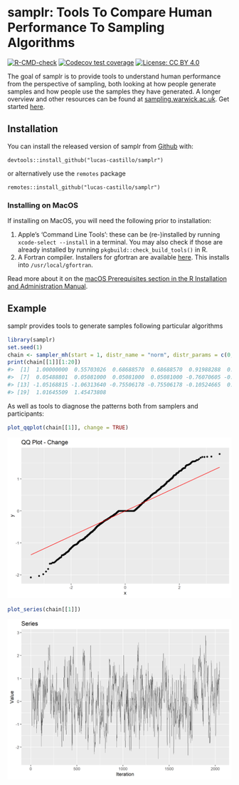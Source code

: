 
<!-- README.md is generated from README.Rmd. Please edit that file -->

# samplr: Tools To Compare Human Performance To Sampling Algorithms

<!-- badges: start -->

[![R-CMD-check](https://github.com/lucas-castillo/samplr/workflows/R-CMD-check/badge.svg)](https://github.com/lucas-castillo/samplr/actions)
[![Codecov test
coverage](https://codecov.io/gh/lucas-castillo/samplr/branch/main/graph/badge.svg)](https://app.codecov.io/gh/lucas-castillo/samplr?branch=main)
[![License: CC BY
4.0](https://img.shields.io/badge/License-CC_BY_4.0-lightgrey.svg)](https://creativecommons.org/licenses/by/4.0/)
<!-- badges: end -->

The goal of samplr is to provide tools to understand human performance
from the perspective of sampling, both looking at how people generate
samples and how people use the samples they have generated. A longer
overview and other resources can be found at
[sampling.warwick.ac.uk](sampling.warwick.ac.uk). Get started
[here](vignettes/how-to-sample.html).

## Installation

You can install the released version of samplr from
[Github](https://github.com/lucas-castillo/samplr) with:

    devtools::install_github("lucas-castillo/samplr")

or alternatively use the `remotes` package

    remotes::install_github("lucas-castillo/samplr")

### Installing on MacOS

If installing on MacOS, you will need the following prior to
installation:

1.  Apple’s ‘Command Line Tools’: these can be (re-)installed by running
    `xcode-select --install` in a terminal. You may also check if those
    are already installed by running `pkgbuild::check_build_tools()` in
    R.
2.  A Fortran compiler. Installers for gfortran are available
    [here](https://github.com/fxcoudert/gfortran-for-macOS/releases/).
    This installs into `/usr/local/gfortran`.

Read more about it on the [macOS Prerequisites section in the R
Installation and Administration
Manual](https://cran.r-project.org/doc/manuals/r-release/R-admin.html#Prerequisites).

## Example

samplr provides tools to generate samples following particular
algorithms

``` r
library(samplr)
set.seed(1)
chain <- sampler_mh(start = 1, distr_name = "norm", distr_params = c(0,1), sigma_prop = diag(1) * .5, iterations = 2048)
print(chain[[1]][1:20])
#>  [1]  1.00000000  0.55703026  0.68688570  0.68688570  0.91988288  0.26328684
#>  [7]  0.05488801  0.05081000  0.05081000  0.05081000 -0.76070605 -0.76070605
#> [13] -1.05168815 -1.06313640 -0.75506178 -0.75506178 -0.10524665  0.44780723
#> [19]  1.01645509  1.45473808
```

As well as tools to diagnose the patterns both from samplers and
participants:

``` r
plot_qqplot(chain[[1]], change = TRUE)
```

![](man/figures/README-unnamed-chunk-3-1.png)<!-- -->

``` r
plot_series(chain[[1]])
```

![](man/figures/README-unnamed-chunk-3-2.png)<!-- -->
